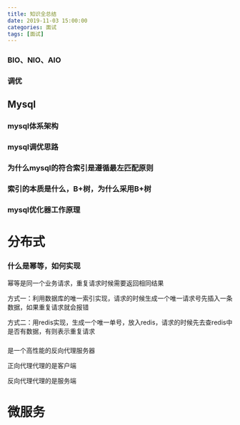 ```yaml
---
title: 知识全总结
date: 2019-11-03 15:00:00
categories: 面试
tags: [面试]
---
```




### BIO、NIO、AIO

### 调优

## Mysql

### mysql体系架构

### mysql调优思路

### 为什么mysql的符合索引是遵循最左匹配原则

### 索引的本质是什么，B+树，为什么采用B+树

### mysql优化器工作原理





# 分布式



### 什么是幂等，如何实现

幂等是同一个业务请求，重复请求时候需要返回相同结果

方式一：利用数据库的唯一索引实现，请求的时候生成一个唯一请求号先插入一条数据，如果重复请求就会报错

方式二：用redis实现，生成一个唯一单号，放入redis，请求的时候先去查redis中是否有数据，有则表示重复请求

### 

是一个高性能的反向代理服务器

正向代理代理的是客户端

反向代理代理的是服务端

# 微服务







